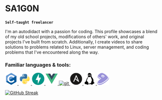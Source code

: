 # SA1G0N

**`Self-taught freelancer`**

I'm an autodidact with a passion for coding. This profile showcases a blend of my old school projects, modifications of others' work, and original projects I've built from scratch. Additionally, I create videos to share solutions to problems related to Linux, server management, and coding problems that I've encountered along the way.

<h3 align="left">Familiar languages & tools:</h3>
<p align="left"> 
  <a href="https://www.cprogramming.com/"> <img src="https://github.com/devicons/devicon/blob/master/icons/c/c-original.svg" alt="c" width="40" height="40"/> </a>
  <a href="https://www.python.org"> <img src="https://github.com/devicons/devicon/blob/master/icons/python/python-original.svg" alt="python" width="40" height="40"/> </a>
  <a href="https://www.fastapi.tiangolo.com"> <img src="https://github.com/devicons/devicon/blob/master/icons/fastapi/fastapi-original.svg" alt="python" width="40" height="40"/> </a>
  <a href="https://www.vuejs.org/"> <img src="https://github.com/devicons/devicon/blob/master/icons/vuejs/vuejs-original.svg" alt="vue" width="40" height="40"/> </a> 
  <a href="https://www.git-scm.com/"> <img src="https://www.vectorlogo.zone/logos/git-scm/git-scm-icon.svg" alt="git" width="40" height="40"/>
  <a href="https://www.ansible.com/"> <img src="https://github.com/devicons/devicon/blob/master/icons/ansible/ansible-original.svg" alt="ansible" width="40" height="40"/> </a>
  <a href="https://www.linux.org/"> <img src="https://github.com/devicons/devicon/blob/master/icons/linux/linux-plain.svg" alt="linux" width="40" height="40"/> </a> 
  <a href="https://www.gentoo.org/"> <img src="https://github.com/devicons/devicon/blob/master/icons/gentoo/gentoo-plain.svg" alt="gentoo" width="40" height="40"/> </a> 
</p>

[![GitHub Streak](https://github-readme-streak-stats.herokuapp.com/?user=S41G0N)](https://git.io/streak-stats)

